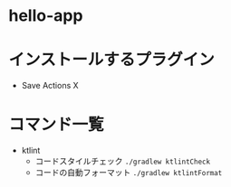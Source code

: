 # hello-app

# インストールするプラグイン

* Save Actions X

# コマンド一覧

* ktlint
  * コードスタイルチェック `./gradlew ktlintCheck`
  * コードの自動フォーマット `./gradlew ktlintFormat`